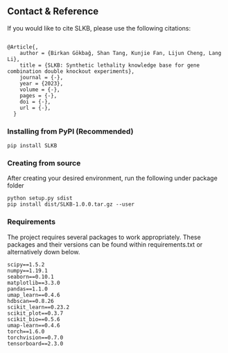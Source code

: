 ## Contact & Reference

If you would like to cite SLKB, please use the following citations:

```

```

```Biblex
@Article{,
    author = {Birkan Gökbağ, Shan Tang, Kunjie Fan, Lijun Cheng, Lang Li},
    title = {SLKB: Synthetic lethality knowledge base for gene combination double knockout experiments},
    journal = {-},
    year = {2023},
    volume = {-},
    pages = {-},
    doi = {-},
    url = {-},
  }
```

### Installing from PyPI (Recommended)

```
pip install SLKB
```

### Creating from source

After creating your desired environment, run the following under package folder

```
python setup.py sdist
pip install dist/SLKB-1.0.0.tar.gz --user
```

### Requirements

The project requires several packages to work appropriately. These packages and their versions can be found within requirements.txt or alternatively down below.

```
scipy==1.5.2
numpy==1.19.1
seaborn==0.10.1
matplotlib==3.3.0
pandas==1.1.0
umap_learn==0.4.6
hdbscan==0.8.26
scikit_learn==0.23.2
scikit_plot==0.3.7
scikit_bio==0.5.6
umap-learn==0.4.6
torch==1.6.0
torchvision==0.7.0
tensorboard==2.3.0
```